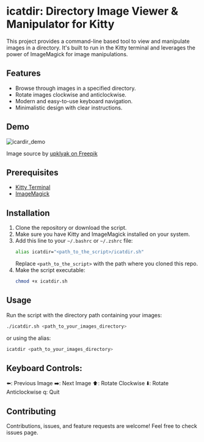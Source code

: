 # icatdir: Directory Image Viewer & Manipulator for Kitty

This project provides a command-line based tool to view and manipulate images in a directory. It's built to run in the Kitty terminal and leverages the power of ImageMagick for image manipulations.

## Features

- Browse through images in a specified directory.
- Rotate images clockwise and anticlockwise.
- Modern and easy-to-use keyboard navigation.
- Minimalistic design with clear instructions.

## Demo
![icardir_demo](https://github.com/vbotics/icatdir/assets/10283521/429a24db-513e-4cba-b8d4-4f9da9c91faf)


Image source by [upklyak on Freepik](https://www.freepik.com/free-vector/viking-cartoon-character-animation-2d-barbarian_29222691.htm")

## Prerequisites

- [Kitty Terminal](https://sw.kovidgoyal.net/kitty/)
- [ImageMagick](https://imagemagick.org/index.php)

## Installation

1. Clone the repository or download the script.
2. Make sure you have Kitty and ImageMagick installed on your system.
3. Add this line to your `~/.bashrc` or `~/.zshrc` file:
   ```bash
   alias icatdir="<path_to_the_script>/icatdir.sh"
   ```
   Replace `<path_to_the_script>` with the path where you cloned this repo.
4. Make the script executable:
   ```bash
   chmod +x icatdir.sh
   ```

## Usage
Run the script with the directory path containing your images:
```bash
./icatdir.sh <path_to_your_images_directory>
```
or using the alias:
```bash
icatdir <path_to_your_images_directory>
```

## Keyboard Controls:

⬅️: Previous Image
➡️: Next Image
⬆️: Rotate Clockwise
⬇️: Rotate Anticlockwise
q: Quit

## Contributing
Contributions, issues, and feature requests are welcome! Feel free to check issues page.
